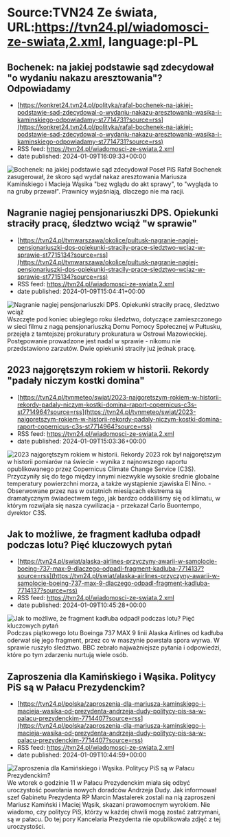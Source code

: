 # Source:TVN24 Ze świata, URL:https://tvn24.pl/wiadomosci-ze-swiata,2.xml, language:pl-PL

## Bochenek: na jakiej podstawie sąd zdecydował "o wydaniu nakazu aresztowania"? Odpowiadamy
 - [https://konkret24.tvn24.pl/polityka/rafal-bochenek-na-jakiej-podstawie-sad-zdecydowal-o-wydaniu-nakazu-aresztowania-wasika-i-kaminskiego-odpowiadamy-st7714731?source=rss](https://konkret24.tvn24.pl/polityka/rafal-bochenek-na-jakiej-podstawie-sad-zdecydowal-o-wydaniu-nakazu-aresztowania-wasika-i-kaminskiego-odpowiadamy-st7714731?source=rss)
 - RSS feed: https://tvn24.pl/wiadomosci-ze-swiata,2.xml
 - date published: 2024-01-09T16:09:33+00:00

<img alt="Bochenek: na jakiej podstawie sąd zdecydował " src="https://tvn24.pl/najnowsze/cdn-zdjecie-x4jx5m-bochenek-sad-nie-mial-akt-sprawy-a-wydal-nakaz-doprowadzenia-kaminskiego-i-wasika-prawnicy-nie-musial-miec-tych-akt-7714716/alternates/LANDSCAPE_1280" />
    Poseł PiS Rafał Bochenek zasugerował, że skoro sąd wydał nakaz aresztowania Mariusza Kamińskiego i Macieja Wąsika "bez wglądu do akt sprawy", to "wygląda to na gruby przewał". Prawnicy wyjaśniają, dlaczego nie ma racji.

## Nagranie nagiej pensjonariuszki DPS. Opiekunki straciły pracę, śledztwo wciąż "w sprawie"
 - [https://tvn24.pl/tvnwarszawa/okolice/pultusk-nagranie-nagiej-pensjonariuszki-dps-opiekunki-stracily-prace-sledztwo-wciaz-w-sprawie-st7715134?source=rss](https://tvn24.pl/tvnwarszawa/okolice/pultusk-nagranie-nagiej-pensjonariuszki-dps-opiekunki-stracily-prace-sledztwo-wciaz-w-sprawie-st7715134?source=rss)
 - RSS feed: https://tvn24.pl/wiadomosci-ze-swiata,2.xml
 - date published: 2024-01-09T15:04:41+00:00

<img alt="Nagranie nagiej pensjonariuszki DPS. Opiekunki straciły pracę, śledztwo wciąż " src="https://tvn24.pl/tvnwarszawa/najnowsze/cdn-zdjecie-7rlynl-do-zdarzenia-doszlo-w-pultusku-7544249/alternates/LANDSCAPE_1280" />
    Wszczęte pod koniec ubiegłego roku śledztwo, dotyczące zamieszczonego w sieci filmu z nagą pensjonariuszką Domu Pomocy Społecznej w Pułtusku, przejęła z tamtejszej prokuratury prokuratura w Ostrowi Mazowieckiej. Postępowanie prowadzone jest nadal w sprawie - nikomu nie przedstawiono zarzutów. Dwie opiekunki straciły już jednak pracę.

## 2023 najgorętszym rokiem w historii. Rekordy "padały niczym kostki domina"
 - [https://tvn24.pl/tvnmeteo/swiat/2023-najgoretszym-rokiem-w-historii-rekordy-padaly-niczym-kostki-domina-raport-copernicus-c3s-st7714964?source=rss](https://tvn24.pl/tvnmeteo/swiat/2023-najgoretszym-rokiem-w-historii-rekordy-padaly-niczym-kostki-domina-raport-copernicus-c3s-st7714964?source=rss)
 - RSS feed: https://tvn24.pl/wiadomosci-ze-swiata,2.xml
 - date published: 2024-01-09T15:03:36+00:00

<img alt="2023 najgorętszym rokiem w historii. Rekordy " src="https://tvn24.pl/najnowsze/cdn-zdjecie-qs9a0n-2023-najgoretszy-7715127/alternates/LANDSCAPE_1280" />
    2023 rok był najgorętszym w historii pomiarów na świecie - wynika z najnowszego raportu opublikowanego przez Copernicus Climate Change Service (C3S). Przyczyniły się do tego między innymi niezwykle wysokie średnie globalne temperatury powierzchni morza, a także wystąpienie zjawiska El Nino. - Obserwowane przez nas w ostatnich miesiącach ekstrema są dramatycznym świadectwem tego, jak bardzo oddaliliśmy się od klimatu, w którym rozwijała się nasza cywilizacja - przekazał Carlo Buontempo, dyrektor C3S.

## Jak to możliwe, że fragment kadłuba odpadł podczas lotu? Pięć kluczowych pytań
 - [https://tvn24.pl/swiat/alaska-airlines-przyczyny-awarii-w-samolocie-boeing-737-max-9-dlaczego-odpadl-fragment-kadluba-7714137?source=rss](https://tvn24.pl/swiat/alaska-airlines-przyczyny-awarii-w-samolocie-boeing-737-max-9-dlaczego-odpadl-fragment-kadluba-7714137?source=rss)
 - RSS feed: https://tvn24.pl/wiadomosci-ze-swiata,2.xml
 - date published: 2024-01-09T10:45:28+00:00

<img alt="Jak to możliwe, że fragment kadłuba odpadł podczas lotu? Pięć kluczowych pytań" src="https://tvn24.pl/najnowsze/cdn-zdjecie-sv85hl-samolot-z-wyrwa-w-kadlubie-zmuszony-do-awaryjnego-ladowania-7711422/alternates/LANDSCAPE_1280" />
    Podczas piątkowego lotu Boeinga 737 MAX 9 linii Alaska Airlines od kadłuba oderwał się jego fragment, przez co w maszynie powstała spora wyrwa. W sprawie ruszyło śledztwo. BBC zebrało najważniejsze pytania i odpowiedzi, które po tym zdarzeniu nurtują wiele osób.

## Zaproszenia dla Kamińskiego i Wąsika. Politycy PiS są w Pałacu Prezydenckim?
 - [https://tvn24.pl/polska/zaproszenia-dla-mariusza-kaminskiego-i-macieja-wasika-od-prezydenta-andrzeja-dudy-politycy-pis-sa-w-palacu-prezydenckim-7714407?source=rss](https://tvn24.pl/polska/zaproszenia-dla-mariusza-kaminskiego-i-macieja-wasika-od-prezydenta-andrzeja-dudy-politycy-pis-sa-w-palacu-prezydenckim-7714407?source=rss)
 - RSS feed: https://tvn24.pl/wiadomosci-ze-swiata,2.xml
 - date published: 2024-01-09T10:44:59+00:00

<img alt="Zaproszenia dla Kamińskiego i Wąsika. Politycy PiS są w Pałacu Prezydenckim?" src="https://tvn24.pl/najnowsze/cdn-zdjecie-5796pe-09-1040-palac-0003-7714386/alternates/LANDSCAPE_1280" />
    We wtorek o godzinie 11 w Pałacu Prezydenckim miała się odbyć uroczystość powołania nowych doradców Andrzeja Dudy. Jak informował szef Gabinetu Prezydenta RP Marcin Mastalerek zostali na nią zaproszeni Mariusz Kamiński i Maciej Wąsik, skazani prawomocnym wyrokiem. Nie wiadomo, czy politycy PiS, którzy w każdej chwili mogą zostać zatrzymani, są w pałacu. Do tej pory Kancelaria Prezydenta nie opublikowała zdjęć z tej uroczystości.

